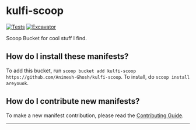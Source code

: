 # kulfi-scoop

<!-- Uncomment the following line after replacing placeholders -->
[![Tests](https://github.com/Animesh-Ghosh/kulfi-scoop/actions/workflows/ci.yml/badge.svg)](https://github.com/Animesh-Ghosh/kulfi-scoop/actions/workflows/ci.yml) [![Excavator](https://github.com/Animesh-Ghosh/kulfi-scoop/actions/workflows/excavator.yml/badge.svg)](https://github.com/Animesh-Ghosh/kulfi-scoop/actions/workflows/excavator.yml)

Scoop Bucket for cool stuff I find.

How do I install these manifests?
---------------------------------

To add this bucket, run `scoop bucket add kulfi-scoop https://github.com/Animesh-Ghosh/kulfi-scoop`. To install, do `scoop install areyouok`.

How do I contribute new manifests?
----------------------------------

To make a new manifest contribution, please read the [Contributing Guide](https://github.com/ScoopInstaller/.github/blob/main/.github/CONTRIBUTING.md).

----
